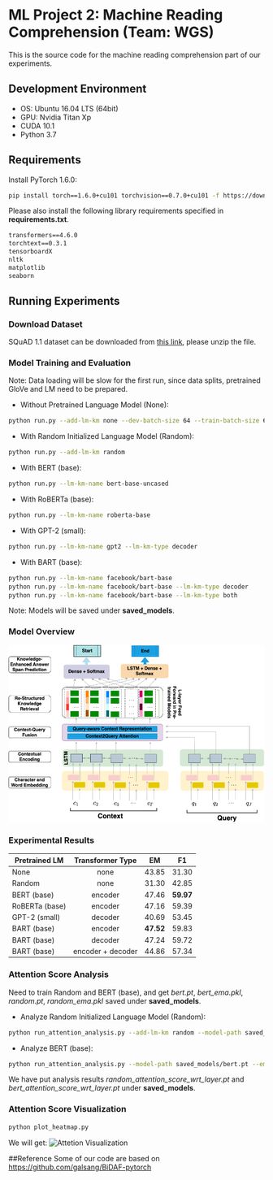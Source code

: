 # ML Project 2: Machine Reading Comprehension (Team: WGS)
This is the source code for the machine reading comprehension part of our experiments.

## Development Environment
- OS: Ubuntu 16.04 LTS (64bit)
- GPU: Nvidia Titan Xp
- CUDA 10.1
- Python 3.7

## Requirements
Install PyTorch 1.6.0:
```bash
pip install torch==1.6.0+cu101 torchvision==0.7.0+cu101 -f https://download.pytorch.org/whl/torch_stable.html
```
Please also install the following library requirements specified in **requirements.txt**.

    transformers==4.6.0
    torchtext==0.3.1
    tensorboardX
    nltk
    matplotlib
    seaborn

## Running Experiments

### Download Dataset
SQuAD 1.1 dataset can be downloaded from [this link](https://drive.google.com/file/d/1bfrDR5N4BVS210cZQjjozIjRO57mm73r/view?usp=sharing), please unzip the file.

### Model Training and Evaluation
Note: Data loading will be slow for the first run, since data splits, pretrained GloVe and LM need to be prepared.

- Without Pretrained Language Model (None):
```bash
python run.py --add-lm-km none --dev-batch-size 64 --train-batch-size 64
```
- With Random Initialized Language Model (Random):
```bash
python run.py --add-lm-km random
```
- With BERT (base):
```bash
python run.py --lm-km-name bert-base-uncased
```
- With RoBERTa (base):
```bash
python run.py --lm-km-name roberta-base
```
- With GPT-2 (small):
```bash
python run.py --lm-km-name gpt2 --lm-km-type decoder
```
- With BART (base):
```bash
python run.py --lm-km-name facebook/bart-base
python run.py --lm-km-name facebook/bart-base --lm-km-type decoder
python run.py --lm-km-name facebook/bart-base --lm-km-type both
```
Note: Models will be saved under **saved_models**.

### Model Overview
![Model Overview](figures/model_mrc.png)


### Experimental Results

| Pretrained LM | Transformer Type | EM | F1 |
|--------------|:----------:|:----------:|:----------:|
| None | none | 43.85 | 31.30 |
| Random | none | 31.30 | 42.85 |
| BERT (base) | encoder | 47.46 | **59.97** |
| RoBERTa (base) | encoder | 47.16 | 59.39 |
| GPT-2 (small) | decoder | 40.69 | 53.45 |
| BART (base) | encoder | **47.52** | 59.83 |
| BART (base) | decoder | 47.24 | 59.72 |
| BART (base) | encoder + decoder | 44.86 | 57.34|



### Attention Score Analysis
Need to train Random and BERT (base),
and get *bert.pt*, *bert_ema.pkl*, *random.pt*, *random_ema.pkl* saved under **saved_models**.

- Analyze Random Initialized Language Model (Random):
```bash
python run_attention_analysis.py --add-lm-km random --model-path saved_models/random.pt --ema-path saved_models/random_ema.pkl --attn-tensor-save-path saved_models/random_attention_score_wrt_layer.pt
```

- Analyze BERT (base):
```bash
python run_attention_analysis.py --model-path saved_models/bert.pt --ema-path saved_models/bert_ema.pkl --attn-tensor-save-path saved_models/bert_attention_score_wrt_layer.pt
```
We have put analysis results *random_attention_score_wrt_layer.pt* and *bert_attention_score_wrt_layer.pt* under **saved_models**.

### Attention Score Visualization
```bash
python plot_heatmap.py
```
We will get: 
![Attetion Visualization](figures/attention.png)


##Reference
Some of our code are based on https://github.com/galsang/BiDAF-pytorch


